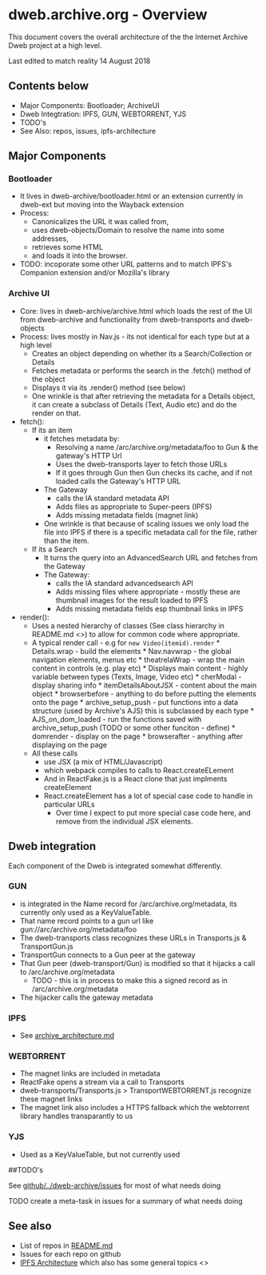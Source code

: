# dweb.archive.org - Overview

This document covers the overall architecture of the the Internet Archive Dweb project at a high level.

Last edited to match reality 14 August 2018

## Contents below

* Major Components: Bootloader; ArchiveUI
* Dweb Integtration: IPFS, GUN, WEBTORRENT, YJS
* TODO's 
* See Also: repos, issues, ipfs-architecture


## Major Components
### Bootloader

* It lives in dweb-archive/bootloader.html or an extension currently in dweb-ext but moving into the Wayback extension
* Process:
    * Canonicalizes the URL it was called from, 
    * uses dweb-objects/Domain to resolve the name into some addresses, 
    * retrieves some HTML
    * and loads it into the browser.
* TODO: incoporate some other URL patterns and to match IPFS's Companion extension and/or Mozilla's library
    
### Archive UI 
* Core: lives in dweb-archive/archive.html which loads the rest of the UI from dweb-archive and functionality from dweb-transports and dweb-objects
* Process: lives mostly in Nav.js - its not identical for each type but at a high level
    * Creates an object depending on whether its a Search/Collection or Details
    * Fetches metadata or performs the search in the .fetch() method of the object 
    * Displays it via its .render() method (see below)
    * One wrinkle is that after retrieving the metadata for a Details object, it can create a subclass of Details (Text, Audio etc) and do the render on that.
* fetch(): 
    * If its an item 
        * it fetches metadata by: 
            * Resolving a name /arc/archive.org/metadata/foo to Gun & the gateway's HTTP Url 
            * Uses the dweb-transports layer to fetch those URLs
            * If it goes through Gun then Gun checks its cache, and if not loaded calls the Gateway's HTTP URL
        * The Gateway
            * calls the IA standard metadata API
            * Adds files as appropriate to Super-peers (IPFS)
            * Adds missing metadata fields (magnet link)
        * One wrinkle is that because of scaling issues we only load the file into IPFS if there is a specific metadata call for the file, rather than the item.
    * If its a Search
        * It turns the query into an AdvancedSearch URL and fetches from the Gateway
        * The Gateway:
            * calls the IA standard advancedsearch API
            * Adds missing files where appropriate - mostly these are thumbnail images for the result loaded to IPFS
            * Adds missing metadata fields esp thumbnail links in IPFS
* render():
    * Uses a nested hierarchy of classes (See class hierarchy in README.md <<TODO move class hierarchy>>) to allow for common code where appropriate.
    * A typical render call - e.g for `new Video(itemid).render`
                * Details.wrap - build the elements
                    * Nav.navwrap - the global navigation elements, menus etc
                    * theatreIaWrap - wrap the main content in controls (e.g. play etc)
                        * Displays main content - highly variable between types (Texts, Image, Video etc)
                        * cherModal - display sharing info
                    * itemDetailsAboutJSX - content about the main object
                * browserbefore - anything to do before putting the elements onto the page
                    * archive_setup_push - put functions into a data structure (used by Archive's AJS) this is subclassed by each type
                    * AJS_on_dom_loaded - run the functions saved with archive_setup_push (TODO or some other funciton - define)
                * domrender - display on the page
                * browserafter - anything after displaying on the page
    * All these calls 
        * use JSX (a mix of HTML/Javascript) 
        * which webpack compiles to calls to React.createELement
        * And in ReactFake.js is a React clone that just implments createElement
        * React.createElement has a lot of special case code to handle in particular URLs
            * Over time I expect to put more special case code here, and remove from the individual JSX elements.

## Dweb integration

Each component of the Dweb is integrated somewhat differently. 

### GUN 

* is integrated in the Name record for /arc/archive.org/metadata, its currently only used as a KeyValueTable.
* That name record points to a gun url like gun://arc/archive.org/metadata/foo
* The dweb-transports class recognizes these URLs in Transports.js & TransportGun.js
* TransportGun connects to a Gun peer at the gateway
* That Gun peer (dweb-transport/Gun) is modified so that it hijacks a call to /arc/archive.org/metadata
    * TODO - this is in process to make this a signed record as in <pubkey>/arc/archive.org/metadata
* The hijacker calls the gateway metadata
    
### IPFS
* See [archive_architecture.md](./archive_architecture_ipfs.md)

### WEBTORRENT
* The magnet links are included in metadata
* ReactFake opens a stream via a call to Transports
* dweb-transports/Transports.js > TransportWEBTORRENT.js recognize these magnet links
* The magnet link also includes a HTTPS fallback which the webtorrent library handles transparantly to us
    
### YJS
* Used as a KeyValueTable, but not currently used
            
##TODO's
    
See [github/../dweb-archive/issues](https://github.com/internetarchive/dweb-transports/issues) for most of what needs doing

TODO create a meta-task in issues for a summary of what needs doing

## See also

* List of repos in [README.md](../README.md)
* Issues for each repo on github
* [IPFS Architecture](./archive_architecture_ipfs.md) which also has some general topics <<TODO move the general topics here>>
